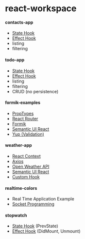 # react-workspace
 

#### contacts-app

- [State Hook](https://reactjs.org/docs/hooks-state.html)
- [Effect Hook](https://reactjs.org/docs/hooks-effect.html)
- listing
- filtering

#### todo-app

- [State Hook](https://reactjs.org/docs/hooks-state.html)
- [Effect Hook](https://reactjs.org/docs/hooks-effect.html)
- listing
- filtering
- CRUD (no persistence)

#### formik-examples

- [PropTypes](https://reactjs.org/docs/typechecking-with-proptypes.html)
- [React Router](https://v5.reactrouter.com/web/guides/quick-start)
- [Formik](https://formik.org/)
- [Semantic UI React](https://react.semantic-ui.com/)
- [Yup (Validation)](https://github.com/jquense/yup)

#### weather-app

- [React Context](https://reactjs.org/docs/context.html)
- [Axios](https://axios-http.com/docs/intro)
- [Open Weather API](https://openweathermap.org/api)
- [Semantic UI React](https://react.semantic-ui.com/)
- [Custom Hook](./weather-app/src/context/AppContext.js)

#### realtime-colors

- Real Time Application Example
- [Socket Programming](https://socket.io/)

#### stopwatch

- [State Hook](https://reactjs.org/docs/hooks-state.html) (PrevState)
- [Effect Hook](https://reactjs.org/docs/hooks-effect.html) (DidMount, Unmount)
